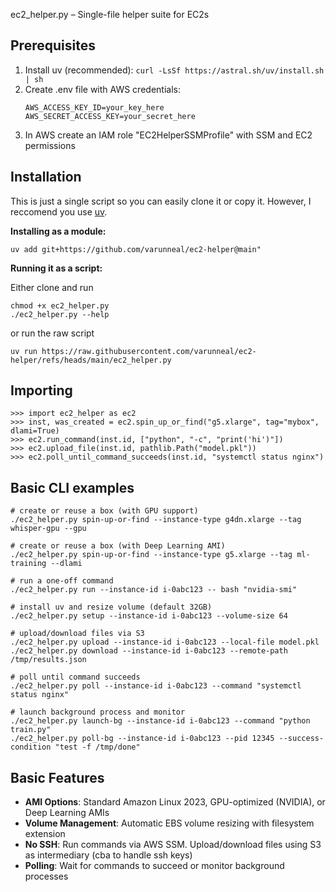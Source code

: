 ec2_helper.py – Single-file helper suite for EC2s

Prerequisites
-------------
1. Install uv (recommended): `curl -LsSf https://astral.sh/uv/install.sh | sh`
2. Create .env file with AWS credentials:
   ```
   AWS_ACCESS_KEY_ID=your_key_here
   AWS_SECRET_ACCESS_KEY=your_secret_here
   ```
3. In AWS create an IAM role "EC2HelperSSMProfile" with SSM and EC2 permissions


Installation
-------------
This is just a single script so you can easily clone it or copy it. However, I reccomend you use [uv](https://github.com/astral-sh/uv).

**Installing as a module:**

```
uv add git+https://github.com/varunneal/ec2-helper@main"
```

**Running it as a script:**

Either clone and run

```
chmod +x ec2_helper.py
./ec2_helper.py --help
```

or run the raw script

```
uv run https://raw.githubusercontent.com/varunneal/ec2-helper/refs/heads/main/ec2_helper.py
```


Importing
---------
```
>>> import ec2_helper as ec2
>>> inst, was_created = ec2.spin_up_or_find("g5.xlarge", tag="mybox", dlami=True)
>>> ec2.run_command(inst.id, ["python", "-c", "print('hi')"])
>>> ec2.upload_file(inst.id, pathlib.Path("model.pkl"))
>>> ec2.poll_until_command_succeeds(inst.id, "systemctl status nginx")
```

Basic CLI examples
------------------

```
# create or reuse a box (with GPU support)
./ec2_helper.py spin-up-or-find --instance-type g4dn.xlarge --tag whisper-gpu --gpu

# create or reuse a box (with Deep Learning AMI)
./ec2_helper.py spin-up-or-find --instance-type g5.xlarge --tag ml-training --dlami

# run a one-off command
./ec2_helper.py run --instance-id i-0abc123 -- bash "nvidia-smi"

# install uv and resize volume (default 32GB)
./ec2_helper.py setup --instance-id i-0abc123 --volume-size 64

# upload/download files via S3
./ec2_helper.py upload --instance-id i-0abc123 --local-file model.pkl
./ec2_helper.py download --instance-id i-0abc123 --remote-path /tmp/results.json

# poll until command succeeds
./ec2_helper.py poll --instance-id i-0abc123 --command "systemctl status nginx"

# launch background process and monitor
./ec2_helper.py launch-bg --instance-id i-0abc123 --command "python train.py"
./ec2_helper.py poll-bg --instance-id i-0abc123 --pid 12345 --success-condition "test -f /tmp/done"
```


Basic Features
--------------
- **AMI Options**: Standard Amazon Linux 2023, GPU-optimized (NVIDIA), or Deep Learning AMIs
- **Volume Management**: Automatic EBS volume resizing with filesystem extension
- **No SSH**: Run commands via AWS SSM. Upload/download files using S3 as intermediary (cba to handle ssh keys)
- **Polling**: Wait for commands to succeed or monitor background processes

